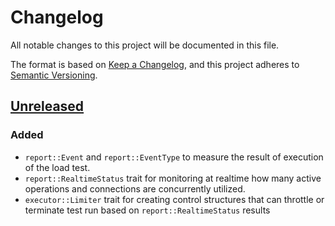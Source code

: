 # Changelog
All notable changes to this project will be documented in this file.

The format is based on [Keep a Changelog](https://keepachangelog.com/en/1.0.0/),
and this project adheres to [Semantic Versioning](https://semver.org/spec/v2.0.0.html).

## [Unreleased]
### Added 
- `report::Event` and `report::EventType` to measure the result of execution of the load test.
- `report::RealtimeStatus` trait for monitoring at realtime how many active operations and connections are concurrently utilized.
- `executor::Limiter` trait for creating control structures that can throttle or terminate test run based on `report::RealtimeStatus` results

[Unreleased]: https://github.com/EcomDev/profusion-rs/compare/3077010...HEAD